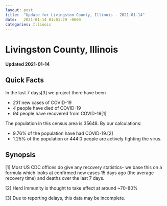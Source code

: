 ```yaml
---
layout: post
title:  "Update for Livingston County, Illinois - 2021-01-14"
date:   2021-01-14 01:01:29 -0600
categories: Illinois
---
```


# Livingston County, Illinois
#### Updated 2021-01-14

## Quick Facts

In the last 7 days[3] we project there have been
- *231* new cases of COVID-19
- *4* people have died of COVID-19
- *94* people have recovered from COVID-19[1]

The population in this census area is 35648. By our calculations:
- 9.76% of the population have had COVID-19.[2]
- 1.25% of the population or 444.0 people are actively fighting the virus.

## Synopsis




[1] Most US CDC offices do give any recovery statistics- we base this on a formula which looks at confirmed new cases
15 days ago (the average recovery time) and deaths over the last 7 days.

[2] Herd Immunity is thought to take effect at around ~70-80%

[3] Due to reporting delays, this data may be incomplete.
 
    